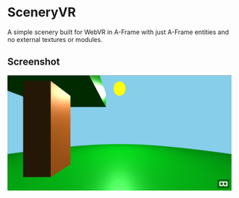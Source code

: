 # SceneryVR
A simple scenery built for WebVR in A-Frame with just A-Frame entities and no external textures or modules.

## Screenshot

![](screenshot.png)
